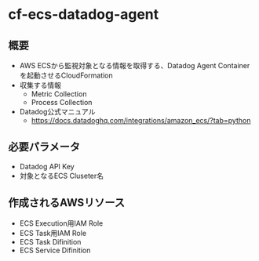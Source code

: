 # cf-ecs-datadog-agent

## 概要

* AWS ECSから監視対象となる情報を取得する、Datadog Agent Containerを起動させるCloudFormation
* 収集する情報
  * Metric Collection
  * Process Collection
* Datadog公式マニュアル
  * https://docs.datadoghq.com/integrations/amazon_ecs/?tab=python

## 必要パラメータ

* Datadog API Key
* 対象となるECS Cluseter名

## 作成されるAWSリソース

* ECS Execution用IAM Role
* ECS Task用IAM Role
* ECS Task Difinition
* ECS Service Difinition
